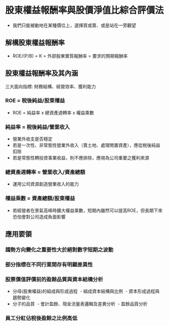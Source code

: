 # 股東權益報酬率與股價淨值比綜合評價法

- 我們只能被動地在某種價位上，選擇買或賣、或是站在一旁觀望

## 解構股東權益報酬率

- ROE/(P/B) = K = 外部股東實質報酬率 = 要求的預期報酬率

## 股東權益報酬率及其內涵

三大面向指標: 財務結構、經營效率、獲利能力

### ROE = 稅後純益/股東權益 
- ROE = 純益率 x 總資產週轉率 x 權益乘數

### 純益率 = 稅後純益/營業收入
- 營業外收支是否穩定
- 若是一次性、非常態性營業外收入（賣土地、處理閒置資產），應從稅後純益扣除
- 若是常態性轉投資事業收益，則不應排除，應視為公司重要之獲利來源

### 總資產週轉率 = 營業收入/資產總額
- 運用公司資源創造營業收入的能力

### 權益乘數 = 資產總額/股東權益
- 若經營者在景氣高峰時擴大權益乘數，短期內雖然可以提高ROE，但長期下來恐怕會對公司造成負面影響
  
## 應用要領

### 趨勢方向變化之重要性大於絕對數字短期之波動

### 部分指標在不同行業間存有明顯差異性

### 股票價值評價前的盈餘品質與資本結構分析
- 分母(股東權益)的組成與形成過程 
  - 組成資本結構與比例
  - 資本形成過程與趨勢變化
- 分子的品質
  - 會計盈餘、現金流量表邏輯及差異分析
  - 盈餘品質分析

### 員工分紅佔稅後盈餘之比例高低
